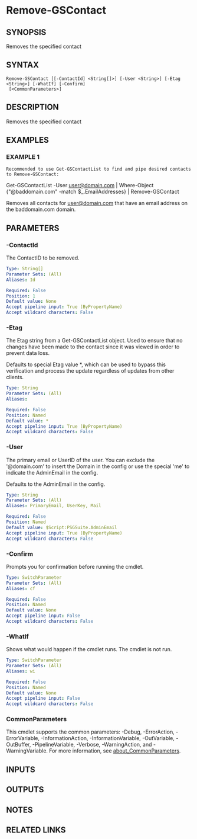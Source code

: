 # Remove-GSContact

## SYNOPSIS
Removes the specified contact

## SYNTAX

```
Remove-GSContact [[-ContactId] <String[]>] [-User <String>] [-Etag <String>] [-WhatIf] [-Confirm]
 [<CommonParameters>]
```

## DESCRIPTION
Removes the specified contact

## EXAMPLES

### EXAMPLE 1
```
Recommended to use Get-GSContactList to find and pipe desired contacts to Remove-GSContact:
```

Get-GSContactList -User user@domain.com | Where-Object {"@baddomain.com" -match $_.EmailAddresses} | Remove-GSContact

Removes all contacts for user@domain.com that have an email address on the baddomain.com domain.

## PARAMETERS

### -ContactId
The ContactID to be removed.

```yaml
Type: String[]
Parameter Sets: (All)
Aliases: Id

Required: False
Position: 1
Default value: None
Accept pipeline input: True (ByPropertyName)
Accept wildcard characters: False
```

### -Etag
The Etag string from a Get-GSContactList object.
Used to ensure that no changes have been made to the contact since it was viewed in order to prevent data loss.

Defaults to special Etag value *, which can be used to bypass this verification and process the update regardless of updates from other clients.

```yaml
Type: String
Parameter Sets: (All)
Aliases:

Required: False
Position: Named
Default value: *
Accept pipeline input: True (ByPropertyName)
Accept wildcard characters: False
```

### -User
The primary email or UserID of the user.
You can exclude the '@domain.com' to insert the Domain in the config or use the special 'me' to indicate the AdminEmail in the config.

Defaults to the AdminEmail in the config.

```yaml
Type: String
Parameter Sets: (All)
Aliases: PrimaryEmail, UserKey, Mail

Required: False
Position: Named
Default value: $Script:PSGSuite.AdminEmail
Accept pipeline input: True (ByPropertyName)
Accept wildcard characters: False
```

### -Confirm
Prompts you for confirmation before running the cmdlet.

```yaml
Type: SwitchParameter
Parameter Sets: (All)
Aliases: cf

Required: False
Position: Named
Default value: None
Accept pipeline input: False
Accept wildcard characters: False
```

### -WhatIf
Shows what would happen if the cmdlet runs.
The cmdlet is not run.

```yaml
Type: SwitchParameter
Parameter Sets: (All)
Aliases: wi

Required: False
Position: Named
Default value: None
Accept pipeline input: False
Accept wildcard characters: False
```

### CommonParameters
This cmdlet supports the common parameters: -Debug, -ErrorAction, -ErrorVariable, -InformationAction, -InformationVariable, -OutVariable, -OutBuffer, -PipelineVariable, -Verbose, -WarningAction, and -WarningVariable. For more information, see [about_CommonParameters](http://go.microsoft.com/fwlink/?LinkID=113216).

## INPUTS

## OUTPUTS

## NOTES

## RELATED LINKS

